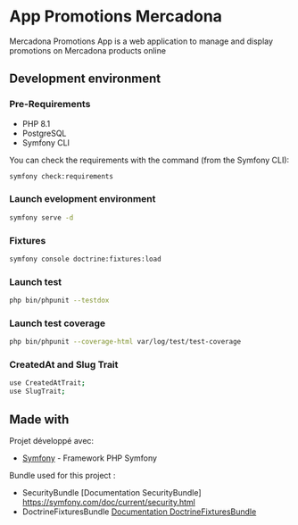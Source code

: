 # App Promotions Mercadona

Mercadona Promotions App is a web application to manage and display promotions on Mercadona products online

## Development environment

### Pre-Requirements

* PHP 8.1
* PostgreSQL
* Symfony CLI

You can check the requirements with the command (from the Symfony CLI):

```bash
symfony check:requirements
```

### Launch evelopment environment

```bash
symfony serve -d
```

### Fixtures

```bash
symfony console doctrine:fixtures:load
```

### Launch test

```bash
php bin/phpunit --testdox
```

### Launch test coverage

```bash
php bin/phpunit --coverage-html var/log/test/test-coverage
```

### CreatedAt and Slug Trait
```bash
use CreatedAtTrait;
use SlugTrait;
```

## Made with

Projet développé avec:

* [Symfony](https://symfony.com/) - Framework PHP Symfony

Bundle used for this project : 

- SecurityBundle [Documentation SecurityBundle] https://symfony.com/doc/current/security.html
- DoctrineFixturesBundle [Documentation DoctrineFixturesBundle](https://symfony.com/doc/current/bundles/DoctrineFixturesBundle/index.html) 



